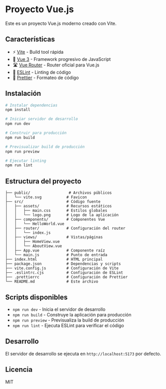# Proyecto Vue.js

Este es un proyecto Vue.js moderno creado con Vite.

## Características

- ⚡️ [Vite](https://vitejs.dev/) - Build tool rápida
- 🖖 [Vue 3](https://vuejs.org/) - Framework progresivo de JavaScript
- 🛣️ [Vue Router](https://router.vuejs.org/) - Router oficial para Vue.js
- 🎨 [ESLint](https://eslint.org/) - Linting de código
- 💅 [Prettier](https://prettier.io/) - Formateo de código

## Instalación

```bash
# Instalar dependencias
npm install

# Iniciar servidor de desarrollo
npm run dev

# Construir para producción
npm run build

# Previsualizar build de producción
npm run preview

# Ejecutar linting
npm run lint
```

## Estructura del proyecto

```
├── public/                 # Archivos públicos
│   └── vite.svg           # Favicon
├── src/                   # Código fuente
│   ├── assets/            # Recursos estáticos
│   │   ├── main.css       # Estilos globales
│   │   └── logo.png       # Logo de la aplicación
│   ├── components/        # Componentes Vue
│   │   └── HelloWorld.vue
│   ├── router/            # Configuración del router
│   │   └── index.js
│   ├── views/             # Vistas/páginas
│   │   ├── HomeView.vue
│   │   └── AboutView.vue
│   ├── App.vue            # Componente raíz
│   └── main.js            # Punto de entrada
├── index.html             # HTML principal
├── package.json           # Dependencias y scripts
├── vite.config.js         # Configuración de Vite
├── .eslintrc.cjs          # Configuración de ESLint
├── .prettierrc            # Configuración de Prettier
└── README.md              # Este archivo
```

## Scripts disponibles

- `npm run dev` - Inicia el servidor de desarrollo
- `npm run build` - Construye la aplicación para producción
- `npm run preview` - Previsualiza la build de producción
- `npm run lint` - Ejecuta ESLint para verificar el código

## Desarrollo

El servidor de desarrollo se ejecuta en `http://localhost:5173` por defecto.

## Licencia

MIT 